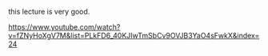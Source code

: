 this lecture is very good.

https://www.youtube.com/watch?v=fZNyHoXgV7M&list=PLkFD6_40KJIwTmSbCv9OVJB3YaO4sFwkX&index=24